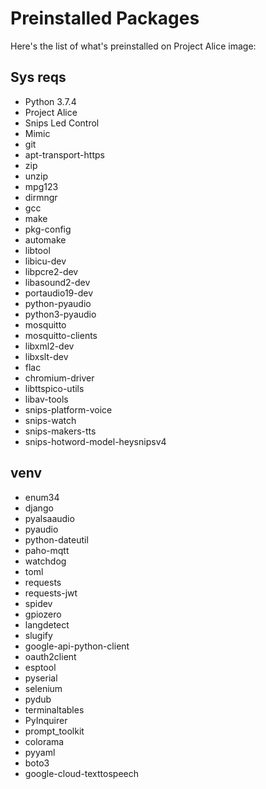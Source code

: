 
# Preinstalled Packages
Here's the list of what's preinstalled on Project Alice image:

## Sys reqs
- Python 3.7.4
- Project Alice
- Snips Led Control
- Mimic
- git
- apt-transport-https
- zip
- unzip
- mpg123
- dirmngr
- gcc
- make
- pkg-config
- automake
- libtool
- libicu-dev
- libpcre2-dev
- libasound2-dev
- portaudio19-dev
- python-pyaudio
- python3-pyaudio
- mosquitto
- mosquitto-clients
- libxml2-dev
- libxslt-dev
- flac
- chromium-driver
- libttspico-utils
- libav-tools
- snips-platform-voice
- snips-watch
- snips-makers-tts
- snips-hotword-model-heysnipsv4

## venv
- enum34
- django
- pyalsaaudio
- pyaudio
- python-dateutil
- paho-mqtt
- watchdog
- toml
- requests
- requests-jwt
- spidev
- gpiozero
- langdetect
- slugify
- google-api-python-client
- oauth2client
- esptool
- pyserial
- selenium
- pydub
- terminaltables
- PyInquirer
- prompt_toolkit
- colorama
- pyyaml
- boto3
- google-cloud-texttospeech